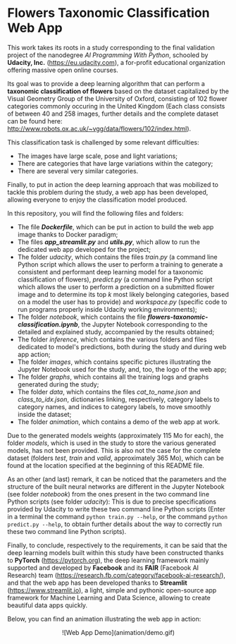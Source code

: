 # Flowers Taxonomic Classification Web App

This work takes its roots in a study corresponding to the final validation project of the nanodegree *AI Programming With Python*, schooled by **Udacity, Inc.** (https://eu.udacity.com), a for-profit educational organization offering massive open online courses.

Its goal was to provide a deep learning algorithm that can perform a **taxonomic classification of flowers** based on the dataset capitalized by the Visual Geometry Group of the University of Oxford, consisting of 102 flower categories commonly occuring in the United Kingdom (Each class consists of between 40 and 258 images, further details and the complete dataset can be found here: http://www.robots.ox.ac.uk/~vgg/data/flowers/102/index.html).

This classification task is challenged by some relevant difficulties:
* The images have large scale, pose and light variations;
* There are categories that have large variations within the category;
* There are several very similar categories.

Finally, to put in action the deep learning approach that was mobilized to tackle this problem during the study, a web app has been developed, allowing everyone to enjoy the classification model produced.

In this repository, you will find the following files and folders:
* The file ***Dockerfile***, which can be put in action to build the web app image thanks to Docker paradigm;
* The files ***app_streamlit.py*** and ***utils.py***, which allow to run the dedicated web app developed for the project;
* The folder *udacity*, which contains the files *train.py* (a command line Python script which allows the user to perform a training to generate a consistent and performant deep learning model for a taxonomic classification of flowers), *predict.py* (a command line Python script which allows the user to perform a prediction on a submitted flower image and to determine its top *k* most likely belonging categories, based on a model the user has to provide) and *workspace.py* (specific code to run programs properly inside Udacity working environments);
* The folder *notebook*, which contains the file ***flowers-taxonomic-classification.ipynb***, the Jupyter Notebook corresponding to the detailed and explained study, accompanied by the results obtained;
* The folder *inference*, which contains the various folders and files dedicated to model's predictions, both during the study and during web app action;
* The folder *images*, which contains specific pictures illustrating the Jupyter Notebook used for the study, and, too, the logo of the web app;
* The folder *graphs*, which contains all the training logs and graphs generated during the study;
* The folder *data*, which contains the files *cat_to_name.json* and *class_to_idx.json*, dictionaries linking, respectively, category labels to category names, and indices to category labels, to move smoothly inside the dataset;
* The folder *animation*, which contains a demo of the web app at work.

Due to the generated models weights (approximately 115 Mo for each), the folder *models*, which is used in the study to store the various generated models, has not been provided. This is also not the case for the complete dataset (folders *test*, *train* and *valid*, approximately 365 Mo), which can be found at the location specified at the beginning of this README file.

As an other (and last) remark, it can be noticed that the parameters and the structure of the built neural networks are different in the Jupyter Notebook (see folder *notebook*) from the ones present in the two command line Python scripts (see folder *udacity*): This is due to precise specifications provided by Udacity to write these two command line Python scripts (Enter in a terminal the command `python train.py --help`, or the command `python predict.py --help`, to obtain further details about the way to correctly run these two command line Python scripts).

Finally, to conclude, respectively to the requirements, it can be said that the deep learning models built within this study have been constructed thanks to **PyTorch** (https://pytorch.org), the deep learning framework mainly supported and developed by **Facebook** and its **FAIR** (Facebook AI Research) team (https://research.fb.com/category/facebook-ai-research/), and that the web app has been developed thanks to **Streamlit** (https://www.streamlit.io), a light, simple and pythonic open-source app framework for Machine Learning and Data Science, allowing to create beautiful data apps quickly.

Below, you can find an animation illustrating the web app in action:

<p align="center">
    ![Web App Demo](animation/demo.gif)
</p>
